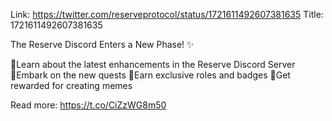 Link:  https://twitter.com/reserveprotocol/status/1721611492607381635
Title: 1721611492607381635

The Reserve Discord Enters a New Phase! ✨

🔷Learn about the latest enhancements in the Reserve Discord Server
🔷Embark on the new quests
🔷Earn exclusive roles and badges
🔷Get rewarded for creating memes

Read more: https://t.co/CiZzWG8m50